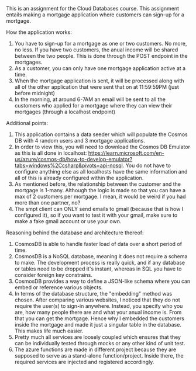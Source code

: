 This is an assignment for the Cloud Databases course. This assignment entails making a mortgage application where customers can sign-up for a mortgage. 

How the application works:
1. You have to sign-up for a mortgage as one or two customers. No more, no less. If you have two customers, the anual income will be shared between the two people. This is done through the POST endpoint in the mortgages.
2. As a customer, you can only have one mortgage application active at a time.
3. When the mortgage application is sent, it will be processed along with all of the other application that were sent that on at 11:59:59PM (just before midnight)
4. In the morning, at around 6-7AM an email will be sent to all the customers who applied for a mortgage where they can view their mortgages (through a localhost endpoint)

Additional points:
1. This application contains a data seeder which will populate the Cosmos DB with 4 random users and 3 mortgage applications.
2. In order to view this, you will need to download the Cosmos DB Emulator as this is all done in localhost: https://learn.microsoft.com/en-us/azure/cosmos-db/how-to-develop-emulator?tabs=windows%2Ccsharp&pivots=api-nosql. You do not have to configure anything else as all localhosts have the same information and all of this is already configured within the application.
3. As mentioned before, the relationship between the customer and the mortgage is 1-many. Although the logic is made so that you can have a max of 2 customers per mortgage. I mean, it would be weird if you had more than one partner, no?
4. The smpt client can ONLY send emails to gmail (because that is how I configured it), so if you want to test it with your gmail, make sure to make a fake gmail account or use your own.

Reasoning behind the database and architecture thereof:
1. CosmosDB is able to handle faster load of data over a short period of time.
2. CosmosDB is a NoSQL database, meaning it does not require a schema to make. The development process is really quick, and if any database or tables need to be dropped it's instant, whereas in SQL you have to consider foreign key constrains.
3. CosmosDB provides a way to define a JSON-like schema where you can embed or reference various objects.
4. In terms of the database structure, the "embedding" method was chosen. After comparing various websites, I noticed that they do not require the user(s) to sign-in anywhere. Instead, you specify who you are, how many people there are and what your anual income is. From that you can get the mortgage. Hence why I embedded the customers inside the mortgage and made it just a singular table in the database. This makes life much easier.
5. Pretty much all services are loosely coupled which ensures that they can be individually tested through mocks or any other kind of unit test.
6. The azure functions are made in different project because they are supposed to serve as a stand-alone function/project. Inside there, the required services are injected and registered accordingly.
